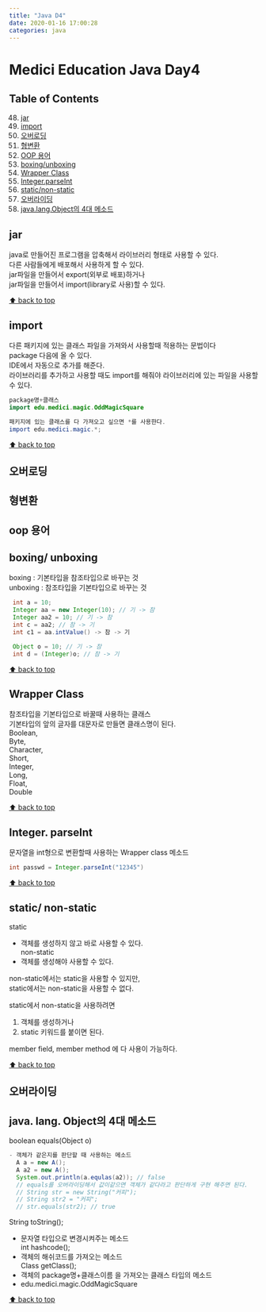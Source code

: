 ```yaml
---
title: "Java D4"
date: 2020-01-16 17:00:28
categories: java
---
```


# Medici Education Java Day4

## Table of Contents
  48. [jar](#jar)
  49. [import](#import)
  50. [오버로딩](#오버로딩)
  51. [형변환](#형변환)
  52. [OOP 용어](#OOP-용어)
  53. [boxing/unboxing](#boxing-unboxing)
  54. [Wrapper Class](#Wrapper-Class)
  55. [Integer.parseInt](#Integer.parseInt)
  56. [static/non-static](#static-non-static)
  57. [오버라이딩](#오버라이딩)
  58. [java.lang.Object의 4대 메소드](#java.lang.Object의-4대-메소드)

## jar
java로 만들어진 프로그램을 압축해서 라이브러리 형태로 사용할 수 있다.  
다른 사람들에게 배포해서 사용하게 할 수 있다.  
jar파일을 만들어서 export(외부로 배포)하거나  
jar파일을 만들어서 import(library로 사용)할 수 있다.  

[⬆ back to top](#table-of-contents)

## import
다른 패키지에 있는 클래스 파일을 가져와서 사용할때 적용하는 문법이다  
package 다음에 올 수 있다.  
IDE에서 자동으로 추가를 해준다.  
라이브러리를 추가하고 사용할 때도 import를 해줘야 라이브러리에 있는 파일을 사용할 수 있다.  
```java
package명+클래스
import edu.medici.magic.OddMagicSquare

패키지에 있는 클래스를 다 가져오고 싶으면 *를 사용한다.  
import edu.medici.magic.*;
```

[⬆ back to top](#table-of-contents)

## 오버로딩
## 형변환
## oop 용어
## boxing/ unboxing
boxing : 기본타입을 참조타입으로 바꾸는 것  
unboxing : 참조타입을 기본타입으로 바꾸는 것  
```java
 int a = 10;
 Integer aa = new Integer(10); // 기 -> 참
 Integer aa2 = 10; // 기 -> 참
 int c = aa2; // 참 -> 기
 int c1 = aa.intValue() -> 참 -> 기

 Object o = 10; // 기 -> 참
 int d = (Integer)o; // 참 -> 기
```
 [⬆ back to top](#table-of-contents)

## Wrapper Class
참조타입을 기본타입으로 바꿀때 사용하는 클래스  
기본타입의 앞의 글자를 대문자로 만들면 클래스명이 된다.  
 Boolean,   
 Byte,  
 Character,   
 Short,   
 Integer,   
 Long,   
 Float,   
 Double  
 
 [⬆ back to top](#table-of-contents)

## Integer. parseInt
문자열을 int형으로 변환할때 사용하는 Wrapper class 메소드  
```java
int passwd = Integer.parseInt("12345")
```

[⬆ back to top](#table-of-contents)

## static/ non-static
static  
- 객체를 생성하지 않고 바로 사용할 수 있다.  
non-static  
- 객체를 생성해야 사용할 수 있다.  

non-static에서는 static을 사용할 수 있지만,  
static에서는 non-static을 사용할 수 없다.  

static에서 non-static을 사용하려면  
1) 객체를 생성하거나  
2) static 키워드를 붙이면 된다.  

member field, member method 에 다 사용이 가능하다.  

[⬆ back to top](#table-of-contents)

## 오버라이딩
## java. lang. Object의 4대 메소드
boolean equals(Object o)  
```java
- 객체가 같은지를 판단할 때 사용하는 메소드
  A a = new A();
  A a2 = new A();
  System.out.println(a.equlas(a2)); // false
  // equals를 오버라이딩해서 값이같으면 객체가 같다라고 판단하게 구현 해주면 된다.
  // String str = new String("커피");
  // String str2 = "커피";
  // str.equals(str2); // true
```  

String toString();  
- 문자열 타입으로 변경시켜주는 메소드  
int hashcode();  
- 객체의 해쉬코드를 가져오는 메소드  
Class getClass();  
- 객체의 package명+클래스이름 을 가져오는 클래스 타입의 메소드  
-	edu.medici.magic.OddMagicSquare  

[⬆ back to top](#table-of-contents)
